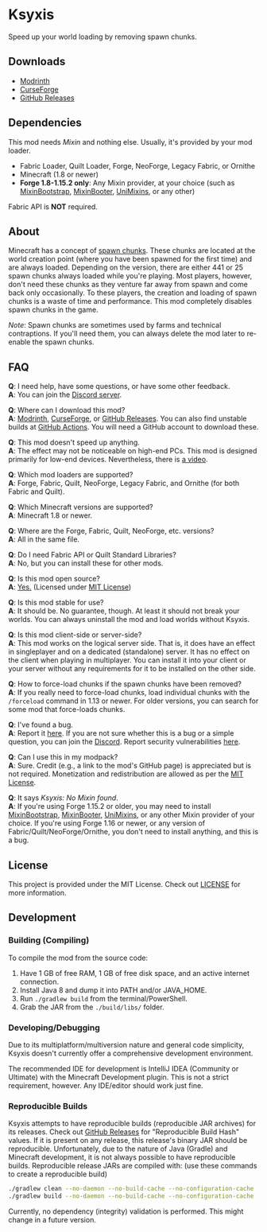 # Ksyxis

Speed up your world loading by removing spawn chunks.

## Downloads

- [Modrinth](https://modrinth.com/mod/ksyxis)
- [CurseForge](https://www.curseforge.com/minecraft/mc-mods/ksyxis)
- [GitHub Releases](https://github.com/VidTu/Ksyxis/releases)

## Dependencies

This mod needs *Mixin* and nothing else. Usually, it's provided by your mod loader.

- Fabric Loader, Quilt Loader, Forge, NeoForge, Legacy Fabric, or Ornithe
- Minecraft (1.8 or newer)
- **Forge 1.8-1.15.2 only**: Any Mixin provider, at your choice (such as
  [MixinBootstrap](https://modrinth.com/mod/mixinbootstrap), [MixinBooter](https://modrinth.com/mod/mixinbooter),
  [UniMixins](https://modrinth.com/mod/unimixins), or any other)

Fabric API is **NOT** required.

## About

Minecraft has a concept of [spawn chunks](https://minecraft.wiki/w/Spawn_chunk). These chunks are located at the
world creation point (where you have been spawned for the first time) and are always loaded. Depending on the version,
there are either 441 or 25 spawn chunks always loaded while you're playing. Most players, however, don't need
these chunks as they venture far away from spawn and come back only occasionally. To these players, the creation
and loading of spawn chunks is a waste of time and performance. This mod completely disables spawn chunks in the game.

*Note*: Spawn chunks are sometimes used by farms and technical contraptions. If you'll need them,
you can always delete the mod later to re-enable the spawn chunks.

## FAQ

**Q**: I need help, have some questions, or have some other feedback.  
**A**: You can join the [Discord server](https://discord.gg/Q6saSVSuYQ).

**Q**: Where can I download this mod?  
**A**: [Modrinth](https://modrinth.com/mod/ksyxis),
[CurseForge](https://www.curseforge.com/minecraft/mc-mods/ksyxis),
or [GitHub Releases](https://github.com/VidTu/Ksyxis/releases).
You can also find unstable builds at [GitHub Actions](https://github.com/VidTu/Ksyxis/actions).
You will need a GitHub account to download these.

**Q**: This mod doesn't speed up anything.  
**A**: The effect may not be noticeable on high-end PCs. This mod is designed primarily for low-end devices.
Nevertheless, there is [a video](https://www.youtube.com/watch?v=PXWdDoVU1C4).

**Q**: Which mod loaders are supported?  
**A**: Forge, Fabric, Quilt, NeoForge, Legacy Fabric, and Ornithe (for both Fabric and Quilt).

**Q**: Which Minecraft versions are supported?  
**A**: Minecraft 1.8 or newer.

**Q**: Where are the Forge, Fabric, Quilt, NeoForge, etc. versions?  
**A**: All in the same file.

**Q**: Do I need Fabric API or Quilt Standard Libraries?  
**A**: No, but you can install these for other mods.

**Q**: Is this mod open source?  
**A**: [Yes.](https://github.com/VidTu/Ksyxis) (Licensed
under [MIT License](https://github.com/VidTu/Ksyxis/blob/main/LICENSE))

**Q**: Is this mod stable for use?  
**A**: It should be. No guarantee, though. At least it should not break your worlds.
You can always uninstall the mod and load worlds without Ksyxis.

**Q**: Is this mod client-side or server-side?  
**A**: This mod works on the logical server side. That is, it does have an effect in singleplayer and
on a dedicated (standalone) server. It has no effect on the client when playing in multiplayer.
You can install it into your client or your server without any requirements for it to be installed on the other side.

**Q**: How to force-load chunks if the spawn chunks have been removed?  
**A**: If you really need to force-load chunks, load individual chunks with the `/forceload`
command in 1.13 or newer. For older versions, you can search for some mod that force-loads chunks.

**Q**: I've found a bug.  
**A**: Report it [here](https://github.com/VidTu/Ksyxis/issues). If you are not sure whether this is a bug or a
simple question, you can join the [Discord](https://discord.gg/Q6saSVSuYQ).
Report security vulnerabilities [here](https://github.com/VidTu/Ksyxis/security).

**Q**: Can I use this in my modpack?  
**A**: Sure. Credit (e.g., a link to the mod's GitHub page) is appreciated but is not required.
Monetization and redistribution are allowed as per the [MIT License](https://github.com/VidTu/Ksyxis/blob/main/LICENSE).

**Q**: It says *Ksyxis: No Mixin found*.  
**A**: If you're using Forge 1.15.2 or older, you may need to install
[MixinBootstrap](https://modrinth.com/mod/mixinbootstrap), [MixinBooter](https://modrinth.com/mod/mixinbooter),
[UniMixins](https://modrinth.com/mod/unimixins), or any other Mixin provider of your choice. If you're using Forge 1.16
or newer, or any version of Fabric/Quilt/NeoForge/Ornithe, you don't need to install anything, and this is a bug.

## License

This project is provided under the MIT License.
Check out [LICENSE](https://github.com/VidTu/Ksyxis/blob/main/LICENSE) for more information.

## Development

### Building (Compiling)

To compile the mod from the source code:

1. Have 1 GB of free RAM, 1 GB of free disk space, and an active internet connection.
2. Install Java 8 and dump it into PATH and/or JAVA_HOME.
3. Run `./gradlew build` from the terminal/PowerShell.
4. Grab the JAR from the `./build/libs/` folder.

### Developing/Debugging

Due to its multiplatform/multiversion nature and general code simplicity,
Ksyxis doesn't currently offer a comprehensive development environment.

The recommended IDE for development is IntelliJ IDEA (Community or Ultimate) with the Minecraft Development plugin.
This is not a strict requirement, however. Any IDE/editor should work just fine.

### Reproducible Builds

Ksyxis attempts to have reproducible builds (reproducible JAR archives) for its releases. Check out
[GitHub Releases](https://github.com/VidTu/Ksyxis/releases) for "Reproducible Build Hash" values. If it is present
on any release, this release's binary JAR should be reproducible. Unfortunately, due to the nature of Java
(Gradle) and Minecraft development, it is not always possible to have reproducible builds.
Reproducible release JARs are compiled with: (use these commands to create a reproducible build)

```bash
./gradlew clean --no-daemon --no-build-cache --no-configuration-cache
./gradlew build --no-daemon --no-build-cache --no-configuration-cache
```

Currently, no dependency (integrity) validation is performed. This might change in a future version.
